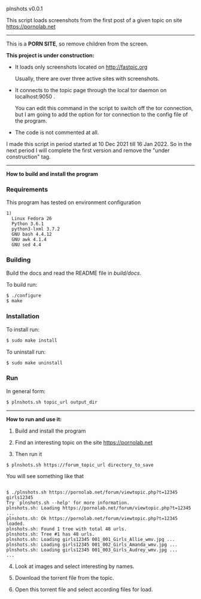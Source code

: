 
plnshots v0.0.1

This script loads screenshots from the first post of a given topic on site
https://pornolab.net

---

This is a __PORN SITE__, so remove children from the screen.

__This project is under construction:__

- It loads only screenshots located on http://fastpic.org

  Usually, there are over three active sites with screenshots.

- It connects to the topic page through the local tor daemon on localhost:9050 .

  You can edit this command in the script to switch off the tor
  connection, but I am going to add the option for tor connection to
  the config file of the program.

- The code is not commented at all.

I made this script in period started at 10 Dec 2021 till 16 Jan 2022. So in the next period I will complete the first version and remove the "under construction" tag.

---

__How to build and install the program__

### Requirements

This program has tested on environment configuration
```
1)
  Linux Fedora 26
  Python 3.6.1
  python3-lxml 3.7.2
  GNU bash 4.4.12
  GNU awk 4.1.4
  GNU sed 4.4
```

### Building

Build the docs and read the README file in _build/docs_.

To build run:

```sh
$ ./configure
$ make
```

### Installation

To install run:

```sh
$ sudo make install
```

To uninstall run:

```sh
$ sudo make uninstall
```

### Run

In general form:

```sh
$ plnshots.sh topic_url output_dir
```

---

__How to run and use it:__

1. Build and install the program

2. Find an interesting topic on the site https://pornolab.net

3. Then run it

``` sh
$ plnshots.sh https://forum_topic_url directory_to_save
```

You will see something like that

```

$ ./plnshots.sh https://pornolab.net/forum/viewtopic.php?t=12345 girls12345
Try `plnshots.sh --help' for more information.
plnshots.sh: Loading https://pornolab.net/forum/viewtopic.php?t=12345 ...
plnshots.sh: Ok https://pornolab.net/forum/viewtopic.php?t=12345 loaded.
plnshots.sh: Found 1 tree with total 48 urls.
plnshots.sh: Tree #1 has 48 urls.
plnshots.sh: Loading girls12345 001_001_Girls_Allie_wmv.jpg ...
plnshots.sh: Loading girls12345 001_002_Girls_Amanda_wmv.jpg ...
plnshots.sh: Loading girls12345 001_003_Girls_Audrey_wmv.jpg ...
...

```

4. Look at images and select interesting by names.

5. Download the torrent file from the topic.

6. Open this torrent file and select according files for load.
